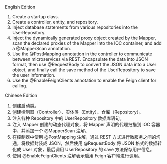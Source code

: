 English Edition

1. Create a startup class.
2. Create a controller, entity, and repository.
3. Inject database statements from various repositories into the UserRepository.
4. Inject the dynamically generated proxy object created by the Mapper, scan the declared proxies of the Mapper into the IOC container, and add a @MapperScan annotation.
5. Use the @PostMapping annotation in the controller to communicate between microservices via REST. Encapsulate the data into JSON format, then use @RequestBody to convert the JSON data into a User object, and finally call the save method of the UserRepository to save the user information.
6. Use the @EnableFeignClients annotation to enable the Feign client for calling.



Chinese Edition 
1. 创建启动类。
2. 创建控制器（Controller）、实体类（Entity）、仓库（Repository）。
3. 注入各种 Repository 中的 UserRepository 数据库语句。
4. 注入 Mapper 创建的动态代理对象，将 Mapper 声明的代理扫描到 IOC 容器中，并添加一个 @MapperScan 注解。
5. 在控制器中使用 @PostMapping 注解，通过 REST 方式进行微服务之间的沟通，将数据封装成 JSON，然后使用 @RequestBody 将 JSON 格式的数据转化成 User 对象，最后调用 UserRepository 的 save 方法保存用户信息。
6. 使用 @EnableFeignClients 注解表示启用 Feign 客户端进行调用。